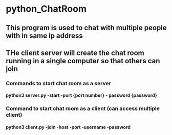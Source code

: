 # python_ChatRoom

## This program is used to chat with multiple people with in same ip address
## THe client server will create the chat room running in a single computer so that others can join

### Commands to start chat room as a server
#### python3 server.py -start -port {port number} - password {password}

### Command to start chat room as a client (can access multiple client)
#### python3 client.py -join -host -port <port> -username -password <password>

